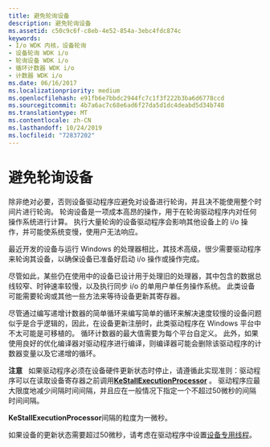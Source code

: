 ```yaml
---
title: 避免轮询设备
description: 避免轮询设备
ms.assetid: c50c9c6f-c8eb-4e52-854a-3ebc4fdc874c
keywords:
- I/o WDK 内核，设备轮询
- 设备轮询 WDK i/o
- 轮询设备 WDK i/o
- 循环计数器 WDK i/o
- 计数器 WDK i/o
ms.date: 06/16/2017
ms.localizationpriority: medium
ms.openlocfilehash: e91fb6e7bbdc2944fc7c1f3f222b3ba6d6778ccd
ms.sourcegitcommit: 4b7a6ac7c68e6ad6f27da5d1dc4deabd5d34b748
ms.translationtype: MT
ms.contentlocale: zh-CN
ms.lasthandoff: 10/24/2019
ms.locfileid: "72837202"
---
```

# <a name="avoid-polling-devices"></a>避免轮询设备





除非绝对必要，否则设备驱动程序应避免对设备进行轮询，并且决不能使用整个时间片进行轮询。 轮询设备是一项成本高昂的操作，用于在轮询驱动程序内对任何操作系统进行计算。 执行大量轮询的设备驱动程序会影响其他设备上的 i/o 操作，并可能使系统变慢，使用户无法响应。

最近开发的设备与运行 Windows 的处理器相比，其技术高级，很少需要驱动程序来轮询其设备，以确保设备已准备好启动 i/o 操作或操作完成。

尽管如此，某些仍在使用中的设备已设计用于处理旧的处理器，其中包含的数据总线较窄、时钟速率较慢，以及执行同步 i/o 的单用户单任务操作系统。 此类设备可能需要轮询或其他一些方法来等待设备更新其寄存器。

尽管通过编写递增计数器的简单循环来编写简单的循环来解决速度较慢的设备问题似乎是合乎逻辑的，因此，在设备更新注册时，此类驱动程序在 Windows 平台中不太可能是可移植的。 循环计数器的最大值需要为每个平台自定义。 此外，如果使用良好的优化编译器对驱动程序进行编译，则编译器可能会删除该驱动程序的计数器变量以及它递增的循环。

**注意**   如果驱动程序必须在设备硬件更新状态时停止，请遵循此实现准则：驱动程序可以在读取设备寄存器之前调用[**KeStallExecutionProcessor**](https://docs.microsoft.com/windows-hardware/drivers/ddi/ntifs/nf-ntifs-kestallexecutionprocessor) 。 驱动程序应最大限度地减少间隔时间间隔，并且应在一般情况下指定一个不超过50微秒的间隔时间间隔。

**KeStallExecutionProcessor**间隔的粒度为一微秒。

如果设备的更新状态需要超过50微秒，请考虑在驱动程序中设置[设备专用线程](device-dedicated-threads.md)。

 

 

 




